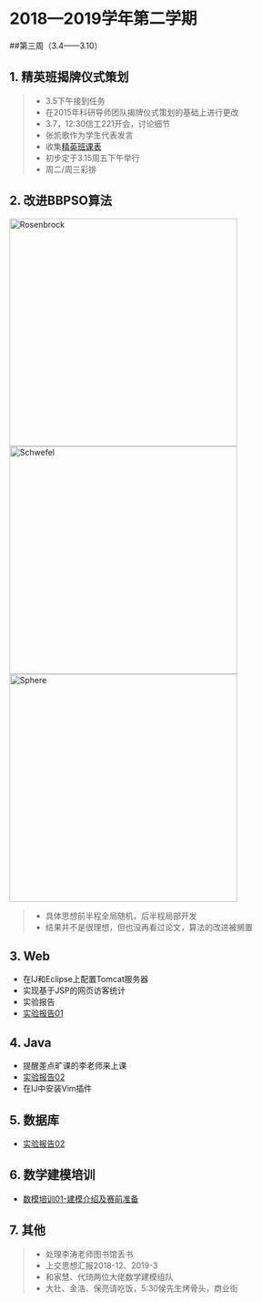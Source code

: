 # 2018—2019学年第二学期
##第三周（3.4——3.10）

## 1. 精英班揭牌仪式策划
> * 3.5下午接到任务  
> * 在2015年科研导师团队揭牌仪式策划的基础上进行更改  
> * 3.7，12:30信工221开会，讨论细节  
> * 张凯歌作为学生代表发言  
> * 收集[精英班课表](https://github.com/RuYunW/Text/blob/master/2018—2019学年第二学期精英班师生课表.xlsx)  
> * 初步定于3.15周五下午举行  
> * 周二/周三彩排

## 2. 改进BBPSO算法
<img src="http://s5.sinaimg.cn/large/002dP9Qzzy7s9HY5gaM54&690" width="400" height="" alt="Rosenbrock"/> 

<img src="http://s10.sinaimg.cn/large/002dP9Qzzy7s9HY9EdX59&690" width="400" height="" alt="Schwefel"/> 

<img src="http://s11.sinaimg.cn/large/002dP9Qzzy7s9HYjMg2aa&690" width="400" height="" alt="Sphere"/> 

> * 具体思想前半程全局随机，后半程局部开发  
> * 结果并不是很理想，但也没再看过论文，算法的改进被搁置  

## 3. Web
* 在IJ和Eclipse上配置Tomcat服务器  
* 实现基于JSP的网页访客统计  
* 实验报告  
* [实验报告01](https://github.com/RuYunW/Web-Homework/blob/master/Web应用程序设计_实验报告1%EF%BC%88201711010202-王汝芸%EF%BC%89.doc)

## 4. Java
* 提醒差点旷课的李老师来上课  
* [实验报告02](https://github.com/RuYunW/JavaHomework/blob/master/实验2/201711010202王汝芸17计2报告2.pdf)
* 在IJ中安装Vim插件

## 5. 数据库
* [实验报告02](https://github.com/RuYunW/DataBase/blob/master/201711010202王汝芸-作业02.docx)

## 6. 数学建模培训
* [数模培训01-建模介绍及赛前准备](https://github.com/RuYunW/Modeling/blob/master/数学建模介绍及赛前准备.pdf)

## 7. 其他
> * 处理李涛老师图书馆丢书
> * 上交思想汇报2018-12、2019-3
> * 和家慧、代琦两位大佬数学建模组队
> * 大壮、金浩、保亮请吃饭，5:30侯先生烤骨头，商业街